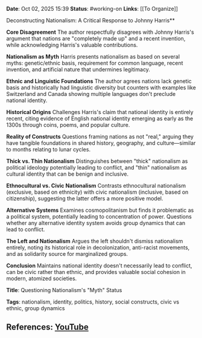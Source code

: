 **Date**: Oct 02, 2025 15:39
**Status**: #working-on
**Links**: [[To Organize]] 

Deconstructing Nationalism: A Critical Response to Johnny Harris**

**Core Disagreement**
The author respectfully disagrees with Johnny Harris's argument that nations are "completely made up" and a recent invention, while acknowledging Harris's valuable contributions.

**Nationalism as Myth**
Harris presents nationalism as based on several myths: genetic/ethnic basis, requirement for common language, recent invention, and artificial nature that undermines legitimacy.

**Ethnic and Linguistic Foundations**
The author agrees nations lack genetic basis and historically had linguistic diversity but counters with examples like Switzerland and Canada showing multiple languages don't preclude national identity.

**Historical Origins**
Challenges Harris's claim that national identity is entirely recent, citing evidence of English national identity emerging as early as the 1300s through coins, poems, and popular culture.

**Reality of Constructs**
Questions framing nations as not "real," arguing they have tangible foundations in shared history, geography, and culture—similar to months relating to lunar cycles.

**Thick vs. Thin Nationalism**
Distinguishes between "thick" nationalism as political ideology potentially leading to conflict, and "thin" nationalism as cultural identity that can be benign and inclusive.

**Ethnocultural vs. Civic Nationalism**
Contrasts ethnocultural nationalism (exclusive, based on ethnicity) with civic nationalism (inclusive, based on citizenship), suggesting the latter offers a more positive model.

**Alternative Systems**
Examines cosmopolitanism but finds it problematic as a political system, potentially leading to concentration of power. Questions whether any alternative identity system avoids group dynamics that can lead to conflict.

**The Left and Nationalism**
Argues the left shouldn't dismiss nationalism entirely, noting its historical role in decolonization, anti-racist movements, and as solidarity source for marginalized groups.

**Conclusion**
Maintains national identity doesn't necessarily lead to conflict, can be civic rather than ethnic, and provides valuable social cohesion in modern, atomized societies.

**Title**: Questioning Nationalism's "Myth" Status

**Tags**: nationalism, identity, politics, history, social constructs, civic vs ethnic, group dynamics

## References: [YouTube](https://www.youtube.com/watch?v=dKGhD5ydAP0)
